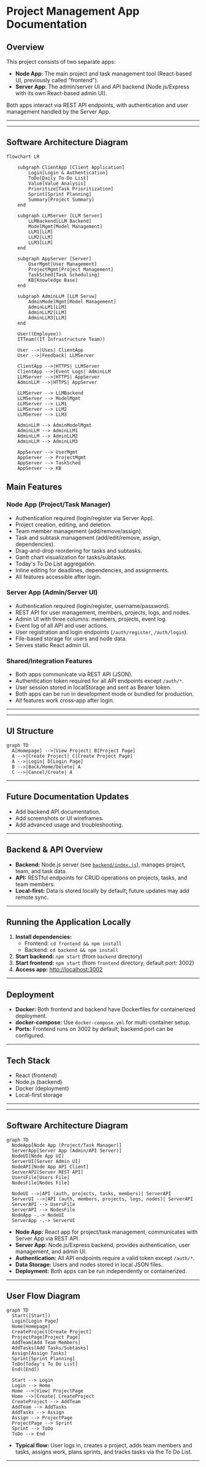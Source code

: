 # Project Management App Documentation

## Overview

This project consists of two separate apps:

- **Node App**: The main project and task management tool (React-based UI, previously called "frontend").
- **Server App**: The admin/server UI and API backend (Node.js/Express with its own React-based admin UI).

Both apps interact via REST API endpoints, with authentication and user management handled by the Server App.

---

---
## Software Architecture Diagram

```mermaid
flowchart LR

    subgraph ClientApp [Client Application]
        Login[Login & Authentication]
        ToDo[Daily To-Do List]
        Value[Value Analysis]
        Prioritize[Task Prioritization]
        Sprint[Sprint Planning]
        Summary[Project Summary]
    end

    subgraph LLMServer [LLM Server]
        LLMBackend[LLM Backend]
        ModelMgmt[Model Management]
        LLM1[LLM]
        LLM2[LLM]
        LLM3[LLM]
    end

    subgraph AppServer [Server]
        UserMgmt[User Management]
        ProjectMgmt[Project Management]
        TaskSched[Task Scheduling]
        KB[Knowledge Base]
    end

    subgraph AdminLLM [LLM Servw]
        AdminModelMgmt[Model Management]
        AdminLLM1[LLM]
        AdminLLM2[LLM]
        AdminLLM3[LLM]
    end

    User((Employee))
    ITTeam((IT Infrastructure Team))

    User -->|Uses| ClientApp
    User -->|Feedback| LLMServer

    ClientApp -->|HTTPS| LLMServer
    ClientApp -->|Event Logs| AdminLLM
    LLMServer -->|HTTPS| AppServer
    AdminLLM -->|HTTPS| AppServer

    LLMServer --> LLMBackend
    LLMServer --> ModelMgmt
    LLMServer --> LLM1
    LLMServer --> LLM2
    LLMServer --> LLM3

    AdminLLM --> AdminModelMgmt
    AdminLLM --> AdminLLM1
    AdminLLM --> AdminLLM2
    AdminLLM --> AdminLLM3

    AppServer --> UserMgmt
    AppServer --> ProjectMgmt
    AppServer --> TaskSched
    AppServer --> KB
```


## Main Features

### Node App (Project/Task Manager)

- Authentication required (login/register via Server App).
- Project creation, editing, and deletion.
- Team member management (add/remove/assign).
- Task and subtask management (add/edit/remove, assign, dependencies).
- Drag-and-drop reordering for tasks and subtasks.
- Gantt chart visualization for tasks/subtasks.
- Today's To Do List aggregation.
- Inline editing for deadlines, dependencies, and assignments.
- All features accessible after login.

### Server App (Admin/Server UI)

- Authentication required (login/register, username/password).
- REST API for user management, members, projects, logs, and nodes.
- Admin UI with three columns: members, projects, event log.
- Event log of all API and user actions.
- User registration and login endpoints (`/auth/register`, `/auth/login`).
- File-based storage for users and node data.
- Serves static React admin UI.

### Shared/Integration Features

- Both apps communicate via REST API (JSON).
- Authentication token required for all API endpoints except `/auth/*`.
- User session stored in localStorage and sent as Bearer token.
- Both apps can be run in development mode or bundled for production.
- All features work cross-app after login.

---

---

## UI Structure

```mermaid
graph TD
  A[Homepage] -->|View Project| B[Project Page]
  A -->|Create Project| C[Create Project Page]
  A -->|Login| D[Login Page]
  B -->|Back/Home/Delete| A
  C -->|Cancel/Create| A
```

---

## Future Documentation Updates

- Add backend API documentation.
- Add screenshots or UI wireframes.
- Add advanced usage and troubleshooting.
---

## Backend & API Overview

- **Backend:** Node.js server (see [`backend/index.js`](../backend/index.js:1)), manages project, team, and task data.
- **API:** RESTful endpoints for CRUD operations on projects, tasks, and team members.
- **Local-first:** Data is stored locally by default; future updates may add remote sync.

---

## Running the Application Locally

1. **Install dependencies:**
   - Frontend: `cd frontend && npm install`
   - Backend: `cd backend && npm install`
2. **Start backend:** `npm start` (from `backend` directory)
3. **Start frontend:** `npm start` (from `frontend` directory, default port: 3002)
4. **Access app:** [http://localhost:3002](http://localhost:3002)

---

## Deployment

- **Docker:** Both frontend and backend have Dockerfiles for containerized deployment.
- **docker-compose:** Use `docker-compose.yml` for multi-container setup.
- **Ports:** Frontend runs on 3002 by default; backend port can be configured.

---

## Tech Stack

- React (frontend)
- Node.js (backend)
- Docker (deployment)
- Local-first storage

---
---

## Software Architecture Diagram

```mermaid
graph TD
  NodeApp[Node App (Project/Task Manager)]
  ServerApp[Server App (Admin/API Server)]
  NodeUI[Node App UI]
  ServerUI[Server Admin UI]
  NodeAPI[Node App API Client]
  ServerAPI[Server REST API]
  UsersFile[Users File]
  NodesFile[Nodes File]

  NodeUI -->|API (auth, projects, tasks, members)| ServerAPI
  ServerUI -->|API (auth, members, projects, logs, nodes)| ServerAPI
  ServerAPI --> UsersFile
  ServerAPI --> NodesFile
  NodeApp -.-> NodeUI
  ServerApp -.-> ServerUI
```

- **Node App:** React app for project/task management, communicates with Server App via REST API.
- **Server App:** Node.js/Express backend, provides authentication, user management, and admin UI.
- **Authentication:** All API endpoints require a valid token except `/auth/*`.
- **Data Storage:** Users and nodes stored in local JSON files.
- **Deployment:** Both apps can be run independently or containerized.

---

## User Flow Diagram

```mermaid
graph TD
  Start([Start])
  Login[Login Page]
  Home[Homepage]
  CreateProject[Create Project]
  ProjectPage[Project Page]
  AddTeam[Add Team Members]
  AddTasks[Add Tasks/Subtasks]
  Assign[Assign Tasks]
  Sprint[Sprint Planning]
  ToDo[Today's To Do List]
  End([End])

  Start --> Login
  Login --> Home
  Home -->|View| ProjectPage
  Home -->|Create| CreateProject
  CreateProject --> AddTeam
  AddTeam --> AddTasks
  AddTasks --> Assign
  Assign --> ProjectPage
  ProjectPage --> Sprint
  Sprint --> ToDo
  ToDo --> End
```

- **Typical flow:** User logs in, creates a project, adds team members and tasks, assigns work, plans sprints, and tracks tasks via the To Do List.

---